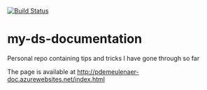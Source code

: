 [![Build Status](https://dev.azure.com/pdemeulenaer/test/_apis/build/status/pdemeulenaer.my-ds-documentation?branchName=master)](https://dev.azure.com/pdemeulenaer/test/_build/latest?definitionId=2&branchName=master)

# my-ds-documentation

Personal repo containing tips and tricks I have gone through so far

The page is available at http://pdemeulenaer-doc.azurewebsites.net/index.html
